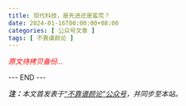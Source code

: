 ```yaml
---
title: 现代科技，是先进还是蛮荒？
date: 2024-01-16T00:00:00+08:00
categories: [ 公众号文章 ]
tags: [ 不靠谱颜论 ]
---
```


<font color=red><i>原文待拷贝备份...</i></font>

<div class="p-5 text-center">--- END ---</div>

<i><b>注：</b>本文首发表于[“不靠谱颜论”公众号](https://mp.weixin.qq.com/s/SKFjyR8MAw8qCyAZB-Ngzg)，并同步至本站。</i>
